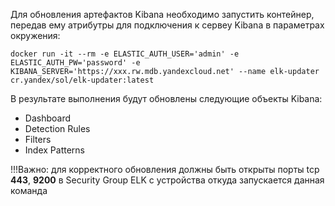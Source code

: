 Для обновления артефактов Kibana необходимо запустить контейнер, передав ему атрибутры для подключения к сервеу Kibana в параметрах окружения:

```
docker run -it --rm -e ELASTIC_AUTH_USER='admin' -e ELASTIC_AUTH_PW='password' -e KIBANA_SERVER='https://xxx.rw.mdb.yandexcloud.net' --name elk-updater cr.yandex/sol/elk-updater:latest
```

В результате выполнения будут обновлены следующие объекты Kibana:
- Dashboard
- Detection Rules
- Filters
- Index Patterns

!!!Важно: для корректного обновления должны быть открыты порты tcp **443**, **9200** в Security Group ELK с устройства откуда запускается данная команда 